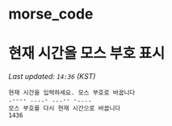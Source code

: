 # morse_code
# 현재 시간을 모스 부호 표시
<!-- MORSE_TIME_START -->
_Last updated: `14:36` (KST)_

```
현재 시간을 입력하세요. 모스 부호로 바꿉니다
.---- ....- ...-- -....
모스 부호를 다시 현재 시간으로 바꿉니다
1436
```
<!-- MORSE_TIME_END -->
